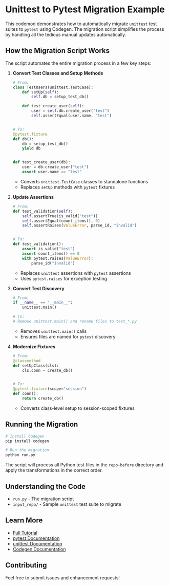 # Unittest to Pytest Migration Example

This codemod demonstrates how to automatically migrate `unittest` test suites to `pytest` using Codegen. The migration script simplifies the process by handling all the tedious manual updates automatically.

## How the Migration Script Works

The script automates the entire migration process in a few key steps:

1. **Convert Test Classes and Setup Methods**

   ```python
   # From:
   class TestUsers(unittest.TestCase):
       def setUp(self):
           self.db = setup_test_db()

       def test_create_user(self):
           user = self.db.create_user("test")
           self.assertEqual(user.name, "test")


   # To:
   @pytest.fixture
   def db():
       db = setup_test_db()
       yield db


   def test_create_user(db):
       user = db.create_user("test")
       assert user.name == "test"
   ```

   - Converts `unittest.TestCase` classes to standalone functions
   - Replaces `setUp` methods with `pytest` fixtures

1. **Update Assertions**

   ```python
   # From:
   def test_validation(self):
       self.assertTrue(is_valid("test"))
       self.assertEqual(count_items(), 0)
       self.assertRaises(ValueError, parse_id, "invalid")


   # To:
   def test_validation():
       assert is_valid("test")
       assert count_items() == 0
       with pytest.raises(ValueError):
           parse_id("invalid")
   ```

   - Replaces `unittest` assertions with `pytest` assertions
   - Uses `pytest.raises` for exception testing

1. **Convert Test Discovery**

   ```python
   # From:
   if __name__ == "__main__":
       unittest.main()

   # To:
   # Remove unittest.main() and rename files to test_*.py
   ```

   - Removes `unittest.main()` calls
   - Ensures files are named for `pytest` discovery

1. **Modernize Fixtures**

   ```python
   # From:
   @classmethod
   def setUpClass(cls):
       cls.conn = create_db()


   # To:
   @pytest.fixture(scope="session")
   def conn():
       return create_db()
   ```

   - Converts class-level setup to session-scoped fixtures

## Running the Migration

```bash
# Install Codegen
pip install codegen

# Run the migration
python run.py
```

The script will process all Python test files in the `repo-before` directory and apply the transformations in the correct order.

## Understanding the Code

- `run.py` - The migration script
- `input_repo/` - Sample `unittest` test suite to migrate

## Learn More

- [Full Tutorial](https://docs.codegen.com/tutorials/unittest-to-pytest)
- [pytest Documentation](https://docs.pytest.org/)
- [unittest Documentation](https://docs.python.org/3/library/unittest.html)
- [Codegen Documentation](https://docs.codegen.com)

## Contributing

Feel free to submit issues and enhancement requests!
